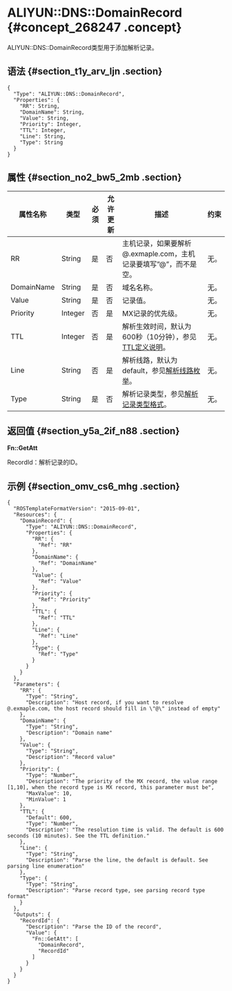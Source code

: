 # ALIYUN::DNS::DomainRecord {#concept_268247 .concept}

ALIYUN::DNS::DomainRecord类型用于添加解析记录。

## 语法 {#section_t1y_arv_ljn .section}

```language-json
{
  "Type": "ALIYUN::DNS::DomainRecord",
  "Properties": {
    "RR": String,
    "DomainName": String,
    "Value": String,
    "Priority": Integer,
    "TTL": Integer,
    "Line": String,
    "Type": String
  }
} 
```

## 属性 {#section_no2_bw5_2mb .section}

|属性名称|类型|必须|允许更新|描述|约束|
|----|--|--|----|--|--|
|RR|String|是|否|主机记录，如果要解析@.exmaple.com，主机记录要填写”@”，而不是空。|无。|
|DomainName|String|是|否|域名名称。|无。|
|Value|String|是|否|记录值。|无。|
|Priority|Integer|否|是|MX记录的优先级。|无。|
|TTL|Integer|否|是|解析生效时间，默认为600秒（10分钟），参见[TTL定义说明](https://www.alibabacloud.com/help/doc-detail/34338.htm)。|无。|
|Line|String|否|是|解析线路，默认为default，参见[解析线路枚举](https://www.alibabacloud.com/help/doc-detail/34339.htm)。|无。|
|Type|String|是|否|解析记录类型，参见[解析记录类型格式](https://www.alibabacloud.com/help/doc-detail/34337.htm)。|无。|

## 返回值 {#section_y5a_2if_n88 .section}

**Fn::GetAtt**

RecordId：解析记录的ID。

## 示例 {#section_omv_cs6_mhg .section}

```language-json
{
  "ROSTemplateFormatVersion": "2015-09-01",
  "Resources": {
    "DomainRecord": {
      "Type": "ALIYUN::DNS::DomainRecord",
      "Properties": {
        "RR": {
          "Ref": "RR"
        },
        "DomainName": {
          "Ref": "DomainName"
        },
        "Value": {
          "Ref": "Value"
        },
        "Priority": {
          "Ref": "Priority"
        },
        "TTL": {
          "Ref": "TTL"
        },
        "Line": {
          "Ref": "Line"
        },
        "Type": {
          "Ref": "Type"
        }
      }
    }
  },
  "Parameters": {
    "RR": {
      "Type": "String",
      "Description": "Host record, if you want to resolve @.exmaple.com, the host record should fill in \"@\" instead of empty"
    },
    "DomainName": {
      "Type": "String",
      "Description": "Domain name"
    },
    "Value": {
      "Type": "String",
      "Description": "Record value"
    },
    "Priority": {
      "Type": "Number",
      "Description": "The priority of the MX record, the value range [1,10], when the record type is MX record, this parameter must be",
      "MaxValue": 10,
      "MinValue": 1
    },
    "TTL": {
      "Default": 600,
      "Type": "Number",
      "Description": "The resolution time is valid. The default is 600 seconds (10 minutes). See the TTL definition."
    },
    "Line": {
      "Type": "String",
      "Description": "Parse the line, the default is default. See parsing line enumeration"
    },
    "Type": {
      "Type": "String",
      "Description": "Parse record type, see parsing record type format"
    }
  },
  "Outputs": {
    "RecordId": {
      "Description": "Parse the ID of the record",
      "Value": {
        "Fn::GetAtt": [
          "DomainRecord",
          "RecordId"
        ]
      }
    }
  }
}
```

